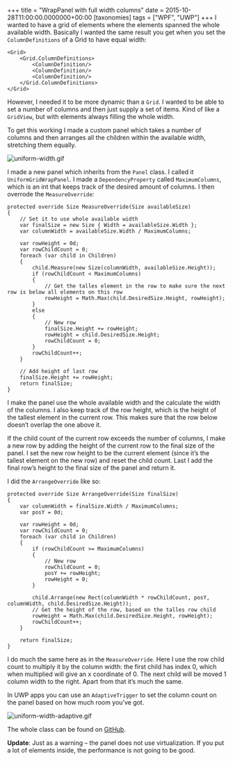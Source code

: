 +++
title = "WrapPanel with full width columns"
date = 2015-10-28T11:00:00.0000000+00:00
[taxonomies]
tags = ["WPF", "UWP"]
+++
I wanted to have a grid of elements where the elements spanned the whole available width. Basically I wanted the same result you get when you set the `ColumnDefinitions` of a Grid to have equal width:

```
<Grid>
    <Grid.ColumnDefinitions>
        <ColumnDefinition/>
        <ColumnDefinition/>
        <ColumnDefinition/>
    </Grid.ColumnDefinitions>
</Grid>
```

However, I needed it to be more dynamic than a `Grid`. I wanted to be able to set a number of columns and then just supply a set of items. Kind of like a `GridView`, but with elements always filling the whole width.

To get this working I made a custom panel which takes a number of columns and then arranges all the children within the available width, stretching them equally.

![uniform-width.gif](/images/uniform-width.gif)

I made a new panel which inherits from the `Panel` class. I called it `UniformGridWrapPanel`. I made a `DependencyProperty` called `MaximumColumns`, which is an int that keeps track of the desired amount of columns. I then overrode the `MeasureOverride`:

```
protected override Size MeasureOverride(Size availableSize)
{
    // Set it to use whole available width
    var finalSize = new Size { Width = availableSize.Width };
    var columnWidth = availableSize.Width / MaximumColumns;

    var rowHeight = 0d;
    var rowChildCount = 0;
    foreach (var child in Children)
    {
        child.Measure(new Size(columnWidth, availableSize.Height));
        if (rowChildCount < MaximumColumns)
        {
            // Get the talles element in the row to make sure the next row is below all elements on this row
            rowHeight = Math.Max(child.DesiredSize.Height, rowHeight);
        }
        else
        {
            // New row
            finalSize.Height += rowHeight;
            rowHeight = child.DesiredSize.Height;
            rowChildCount = 0;
        }
        rowChildCount++;
    }

    // Add height of last row
    finalSize.Height += rowHeight;
    return finalSize;
}
```

I make the panel use the whole available width and the calculate the width of the columns. I also keep track of the row height, which is the height of the tallest element in the current row. This makes sure that the row below doesn’t overlap the one above it.

If the child count of the current row exceeds the number of columns, I make a new row by adding the height of the current row to the final size of the panel. I set the new row height to be the current element (since it’s the tallest element on the new row) and reset the child count. Last I add the final row’s height to the final size of the panel and return it.

I did the `ArrangeOverride` like so:

```
protected override Size ArrangeOverride(Size finalSize)
{
    var columnWidth = finalSize.Width / MaximumColumns;
    var posY = 0d;

    var rowHeight = 0d;
    var rowChildCount = 0;
    foreach (var child in Children)
    {
        if (rowChildCount >= MaximumColumns)
        {
            // New row
            rowChildCount = 0;
            posY += rowHeight;
            rowHeight = 0;
        }

        child.Arrange(new Rect(columnWidth * rowChildCount, posY, columnWidth, child.DesiredSize.Height));
        // Get the height of the row, based on the talles row child
        rowHeight = Math.Max(child.DesiredSize.Height, rowHeight);
        rowChildCount++;
    }

    return finalSize;
}
```

I do much the same here as in the `MeasureOverride`. Here I use the row child count to multiply it by the column width: the first child has index 0, which when multiplied will give an x coordinate of 0. The next child will be moved 1 column width to the right. Apart from that it’s much the same.

In UWP apps you can use an `AdaptiveTrigger` to set the column count on the panel based on how much room you’ve got.

![uniform-width-adaptive.gif](/images/uniform-width-adaptive.gif)

The whole class can be found on [GitHub](https://gist.github.com/jonstodle/ff4621c4e78ecebe1466).

**Update**: Just as a warning – the panel does not use virtualization. If you put a lot of elements inside, the performance is not going to be good.
